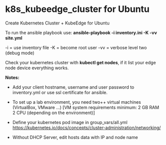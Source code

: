 
# k8s_kubeedge_cluster for Ubuntu
Create Kubernetes Cluster + KubeEdge for Ubuntu

To run the ansible playbook use:
**ansible-playbook -i inventory.ini -K -vv site.yml**

-i  = use inventory file
-K  = become root user
-vv = verbose level two (debug mode)

Check your kubernetes cluster with **kubectl get nodes**, if it list your edge node device everything works.

**Notes:**
* Add your client hostname, username and user password to inventory.yml or use ssl certificate for ansible.

* To set up a lab environment, you need two++ virtual machines (VirtualBox, VMware ...)
[VM system requirements minimum:
2 GB RAM
2 CPU (depending on the environment)]

* Define your kubernetes pod image in group_vars/all.yml
https://kubernetes.io/docs/concepts/cluster-administration/networking/

* Without DHCP Server, edit hosts data with IP and node name

